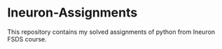 # Ineuron-Assignments
This repository contains my solved assignments of python from Ineuron FSDS course.

